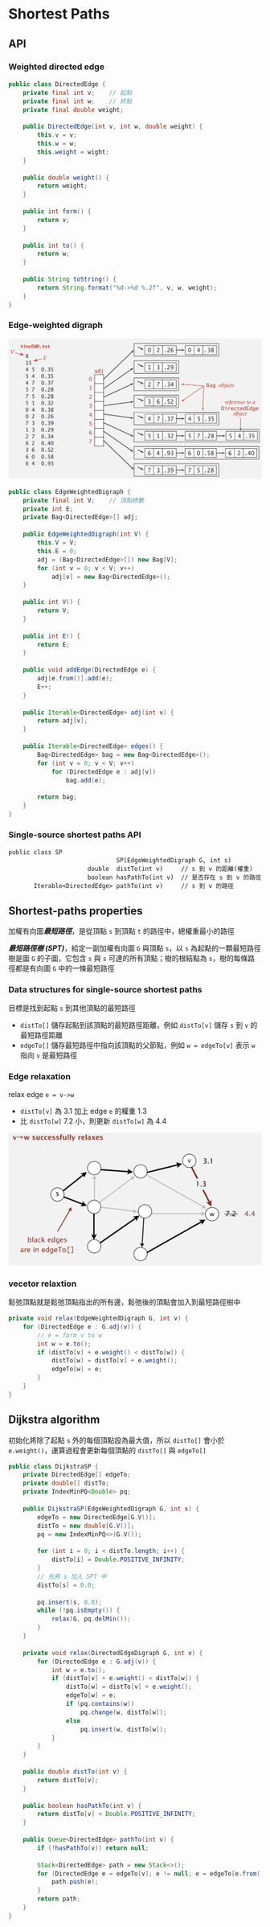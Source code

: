 # Shortest Paths

## API

### Weighted directed edge

```java
public class DirectedEdge {
    private final int v;	// 起點
    private final int w;	// 終點
    private final double weight;
    
    public DirectedEdge(int v, int w, double weight) {
        this.v = v;
        this.w = w;
        this.weight = wight;
    }
    
    public double weight() {
        return weight;
    }
    
    public int form() {
        return v;
    }
    
    public int to() {
        return w;
    }
    
    public String toString() {
        return String.format("%d->%d %.2f", v, w, weight);
    }
}
```

### Edge-weighted digraph

![image-20200529225946319](./pic/image-20200529225946319.png)

```java
public class EdgeWeightedDigraph {
    private final int V;	// 頂點總數
    private int E;
    private Bag<DirectedEdge>[] adj;
    
    public EdgeWeightedDigraph(int V) {
        this.V = V;
        this.E = 0;
        adj = (Bag<DirectedEdge>[]) new Bag[V];
        for (int v = 0; v < V; v++)
            adj[v] = new Bag<DirectedEdge>();
    }
    
    public int V() {
        return V;
    }
    
    public int E() {
        return E;
    }
    
    public void addEdge(DirectedEdge e) {
        adj[e.from()].add(e);
        E++;
    }
    
    public Iterable<DirectedEdge> adj(int v) {
        return adj[v];
    }
    
    public Iterable<DirectedEdge> edges() {
        Bag<DirectedEdge> bag = new Bag<DirectedEdge>();
        for (int v = 0; v < V; v++)
            for (DirectedEdge e : adj[v])
                bag.add(e);

        return bag;
    }
}
```

### Single-source shortest paths API

```
public class SP
                              SP(EdgeWeightedDigraph G, int s)
                      double  distTo(int v)		// s 到 v 的距離(權重)
                      boolean hasPathTo(int v)	// 是否存在 s 到 v 的路徑
       Iterable<DirectedEdge> pathTo(int v)		// s 到 v 的路徑
```

## Shortest-paths properties

加權有向圖***最短路徑***，是從頂點 `s` 到頂點 `t` 的路徑中，總權重最小的路徑  

***最短路徑樹 (SPT)***，給定一副加權有向圖 `G` 與頂點 `s`，以 `s` 為起點的一顆最短路徑樹是圖 `G` 的子圖，它包含 `s` 與 `s` 可達的所有頂點；樹的根結點為 `s`，樹的每條路徑都是有向圖 `G` 中的一條最短路徑

### Data structures for single-source shortest paths

目標是找到起點 `s` 到其他頂點的最短路徑  

- `distTo[]` 儲存起點到該頂點的最短路徑距離，例如 `distTo[v]` 儲存 `s` 到 `v` 的最短路徑距離
- `edgeTo[]` 儲存最短路徑中指向該頂點的父節點，例如 `w = edgeTo[v]` 表示 `w`  指向 `v` 是最短路徑

### Edge relaxation

relax edge `e = v->w`

- `distTo[v]` 為 $3.1$ 加上 edge `e` 的權重 $1.3$
- 比 `distTo[w]` $7.2$ 小，則更新 `distTo[w]` 為 $4.4$

![image-20200529231402506](./pic/image-20200529231402506.png)

### vecetor relaxtion

鬆弛頂點就是鬆弛頂點指出的所有邊，鬆弛後的頂點會加入到最短路徑樹中

```java
private void relax(EdgeWeightedDigraph G, int v) {
	for (DirectedEdge e : G.adj(v)) {
		// e = form v to w
        int w = e.to();
        if (distTo[v] + e.weight() < distTo[w]) {
            distTo[w] = distTo[v] + e.weight();
            edgeTo[w] = e;
        }
    }
}
```

## Dijkstra algorithm

初始化將除了起點 `s` 外的每個頂點設為最大值，所以 `distTo[]` 會小於 `e.weight()`，運算過程會更新每個頂點的 `distTo[]` 與 `edgeTo[]`

```java
public class DijkstraSP {
    private DirectedEdge[] edgeTo;
    private double[] distTo;
    private IndexMinPQ<Double> pq;
    
    public DijkstraSP(EdgeWeightedDigraph G, int s) {
        edgeTo = new DirectedEdge[G.V()];
        distTo = new double[G.V()];
        pq = new IndexMinPQ<>(G.V());
        
        for (int i = 0; i < distTo.length; i++) {
            distTo[i] = Double.POSITIVE_INFINITY;
        }        
        // 先將 s 加入 SPT 中
        distTo[s] = 0.0;
        
        pq.insert(s, 0.0);
        while (!pq.isEmpty()) {
        	relax(G, pq.delMin());
        }
    }
    
    private void relax(DirectedEdgeDigraph G, int v) {
        for (DirectedEdge e : G.adj(v)) {
			int w = e.to();
            if (distTo[v] + e.weight() < distTo[w]) {
                distTo[w] = distTo[v] + e.weight();
                edgeTo[w] = e;
                if (pq.contains(w))
                    pq.change(w, distTo[w]);
                else
                    pq.insert(w, distTo[w]);
            }
        }
    }
    
    public double distTo(int v) {
        return distTo[v];
    }
    
    public boolean hasPathTo(int v) {
        return distTo[v] < Double.POSITIVE_INFINITY;
    }
    
    public Queue<DirectedEdge> pathTo(int v) {
        if (!hasPathTo(v)) return null;
        
        Stack<DirectedEdge> path = new Stack<>();
        for (DirectedEdge e = edgeTo[v]; e != null; e = edgeTo[e.from()]) {
            path.push(e);
        }
        return path;
    }
}
```



